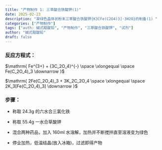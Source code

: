 ```yaml
---
title: "产物制作 1: 三草酸合铁酸钾(1)"
date: 2025-02-23
description: "翠绿色晶体状粉末三草酸合铁酸钾{K3[Fe(C2O4)3]·3H2O}的制备(1) "
categories: ["产物制作"]
tags: ["auth: 碱式醋酸铅", "产物制作", "三草酸合铁酸钾", "试剂"]
author: "碱式醋酸铅"
draft: false
---
```


### 反应方程式：

$\mathrm{ Fe^{3+} + {3C_2O_4}^{-} \space \xlongequal \space Fe(C_2O_4)_3 \downarrow }$

$\mathrm{ 2Fe(C_2O_4)_3 + 3K_2C_2O_4 \space \xlongequal \space 2K_3[Fe(C_2O_4)_3] \downarrow }$

### 步骤：

- 称取 24.3g 的六水合三氯化铁

- 称取 55.4g 一水合草酸钾

- 混合两种药品，加入 160ml 水溶解，加热并不断搅拌直至溶液变为绿色

- 停业加热，低温结晶(放入冰箱)，过滤即得产物